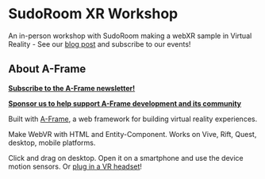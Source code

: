 # SudoRoom XR Workshop

An in-person workshop with SudoRoom making a webXR sample in Virtual Reality - See our [blog post](https://sudoroom.org/a-trip-to-show-era-japan-at-our-vr-workshop/) and subscribe to our events!

## About A-Frame	

**[Subscribe to the A-Frame newsletter!](https://aframe.io/subscribe/)**

**[Sponsor us to help support A-Frame development and its community](https://github.com/sponsors/dmarcos)**

Built with [A-Frame](https://aframe.io), a web framework for building virtual reality experiences.

Make WebVR with HTML and Entity-Component. Works on Vive, Rift, Quest, desktop, mobile platforms.

Click and drag on desktop. Open it on a smartphone and use the device motion sensors. Or [plug in a VR headset](https://aframe.io/docs/0.8.0/introduction/vr-headsets-and-webvr-browsers.html)!